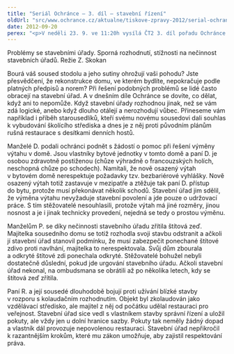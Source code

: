 ```yaml
---
title: "Seriál Ochránce – 3. díl – stavební řízení"
oldUrl: "src/www.ochrance.cz/aktualne/tiskove-zpravy-2012/serial-ochrance-3-dil-stavebni-rizeni"
date: 2012-09-20
perex: "<p>V neděli 23. 9. ve 11:20h vysílá ČT2 3. díl pořadu Ochránce o problémech, do kterých se lidé dostávají ve vztahu k úřadům, tentokrát o činnosti stavebních úřadů. Reprízu dílu uvidíte na ČT2 v úterý 25. 9. v 9:00h.</p>"
---
```


<!-- imported from the old website -->

<p>Problémy se stavebními úřady. Sporná rozhodnutí, stížnosti na nečinnost stavebních úřadů. Režie Z. Skokan</p><p>Bourá váš soused stodolu a jeho sutiny ohrožují vaši pohodu? Jste přesvědčení, že rekonstrukce domu, ve kterém bydlíte, nepokračuje podle platných předpisů a norem? Při řešení podobných problémů se lidé často obracejí na stavební úřad. A v dnešním díle Ochránce se dovíte, co dělat, když ani to nepomůže. Když stavební úřady rozhodnou jinak, než se vám zdá logické, anebo když dlouho otálejí a nerozhodují vůbec. Přineseme vám například i příběh starousedlíků, kteří svému novému sousedovi dali souhlas k vybudování školícího střediska a dnes je z něj proti původním plánům rušná restaurace s desítkami denních hostů.</p><p>Manželé D. podali ochránci podnět s žádostí o pomoc při řešení výměny výtahu v domě. Jsou vlastníky bytové jednotky v tomto domě a paní D. je osobou zdravotně postiženou (chůze výhradně o francouzských holích, neschopná chůze po schodech). Namítali, že nově osazený výtah v bytovém domě nerespektuje požadavky tzv. bezbariérové vyhlášky. Nově osazený výtah totiž zastavuje v mezipatře a ztěžuje tak paní D. přístup do bytu, protože musí překonávat několik schodů. Stavební úřad jim sdělil, že výměna výtahu nevyžaduje stavební povolení a jde pouze o udržovací práce. S tím stěžovatelé nesouhlasili, protože výtah má jiné rozměry, jinou nosnost a je i jinak technicky provedení, nejedná se tedy o prostou výměnu.</p><p>Manželům P. se díky nečinnosti stavebního úřadu zřítila štítová zeď. Majitelka sousedního domu se totiž rozhodla svoji stavbu odstranit a ačkoli jí stavební úřad stanovil podmínku, že musí zabezpečit ponechané štítové zdivo proti navlhání, majitelka to nerespektovala. Svůj dům zbourala a odkryté štítové zdi ponechala odkryté. Stěžovatelé bohužel nebyli dostatečně důslední, pokud jde urgování stavebního úřadu. Ačkoli stavební úřad nekonal, na ombudsmana se obrátili až po několika letech, kdy se štítová zeď zřítila.</p><p>Paní R. a její sousedé dlouhodobě bojují proti užívání blízké stavby v rozporu s kolaudačním rozhodnutím. Objekt byl zkolaudován jako vzdělávací středisko, ale majitel z něj od počátku udělal restauraci pro veřejnost. Stavební úřad sice vedl s vlastníkem stavby správní řízení a uložil pokuty, ale vždy jen u dolní hranice sazby. Pokuty tak neměly žádný dopad a vlastník dál provozuje nepovolenou restauraci. Stavební úřad nepřikročil k razantnějším krokům, které mu zákon umožňuje, aby zajistil respektování práva.</p>

